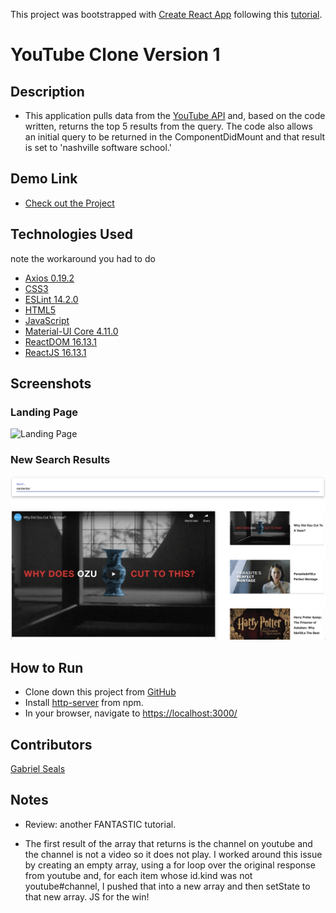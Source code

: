 This project was bootstrapped with [Create React App](https://github.com/facebook/create-react-app) following this [tutorial](https://youtu.be/VPVzx1ZOVuw).

# YouTube Clone Version 1

## Description

* This application pulls data from the [YouTube API](https://developers.google.com/youtube/v3/getting-started) and, based on the code written, returns the top 5 results from the query. The code also allows an initial query to be returned in the ComponentDidMount and that result is set to 'nashville software school.'

## Demo Link

* [Check out the Project](https://gseals.github.io/youtube-clone)

## Technologies Used
note the workaround you had to do

* [Axios 0.19.2](https://www.npmjs.com/package/axios)
* [CSS3](https://www.w3.org/Style/CSS/Overview.en.html)
* [ESLint 14.2.0](https://eslint.org/)
* [HTML5](https://html.spec.whatwg.org/multipage/)
* [JavaScript](https://www.javascript.com/)
* [Material-UI Core 4.11.0](https://material-ui.com/)
* [ReactDOM 16.13.1](https://www.npmjs.com/package/react-dom)
* [ReactJS 16.13.1](https://reactjs.org/docs/create-a-new-react-app.html)

## Screenshots

### Landing Page
![Landing Page](https://raw.githubusercontent.com/gseals/youtube-clone/master/screenshots/Landing%20Page.png)

### New Search Results
![New Search Results](https://raw.githubusercontent.com/gseals/youtube-clone/master/screenshots/New%20Search%20Results.png)

## How to Run

* Clone down this project from [GitHub](https://github.com/gseals/youtube-clone)
* Install [http-server](https://www.npmjs.com/package/http-server) from npm.
* In your browser, navigate to [https://localhost:3000/](https://localhost:3000/)

## Contributors

[Gabriel Seals](https://github.com/gseals)

## Notes
* Review: another FANTASTIC tutorial.

* The first result of the array that returns is the channel on youtube and the channel is not a video so it does not play. I worked around this issue by creating an empty array, using a for loop over the original response from youtube and, for each item whose id.kind was not youtube#channel, I pushed that into a new array and then setState to that new array. JS for the win!
